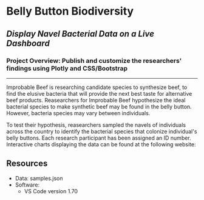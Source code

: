 # Belly Button Biodiversity
## *Display Navel Bacterial Data on a Live Dashboard*
### Project Overview: Publish and customize the researchers' findings using Plotly and CSS/Bootstrap
---

Improbable Beef is researching candidate species to synthesize beef, to find the elusive bacteria that will provide the next best taste for alternative beef products.  Reasearchers for Improbable Beef hypothesize the ideal bacterial species to make synthetic beef may be found in the belly button. However, bacteria species may vary between individuals.

To test their hypothesis, reasearchers sampled the navels of individuals across the country to identify the bacterial species that colonize individual's belly buttons.  Each research participant has been assigned an ID number.  Interactive charts displaying the data can be found at the following website: 
</br>

## Resources
- Data: samples.json
- Software:
    - VS Code version 1.70
